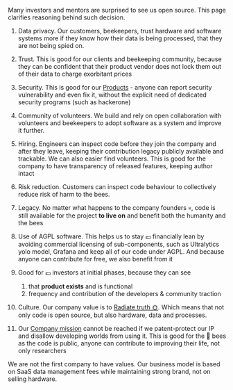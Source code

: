Many investors and mentors are surprised to see us open source. This page clarifies reasoning behind such decision.

1. Data privacy. Our customers, beekeepers, trust hardware and software systems more if they know how their data is being processed, that they are not being spied on.
   
2. Trust. This is good for our clients and beekeeping community, because they can be confident that their product vendor does not lock them out of their data to charge exorbitant prices
   
2. Security. This is good for our [Products](../products/index.md) - anyone can report security vulnerability and even fix it, without the explicit need of dedicated security programs (such as hackerone)
   
3. Community of volunteers. We build and rely on open collaboration with volunteers and beekeepers to adopt software as a system and improve it further.
   
4. Hiring. Engineers can inspect code before they join the company and after they leave, keeping their contribution legacy publicly available and trackable. We can also easier find volunteers. This is good for the company to have transparency of released features, keeping author intact
   
5. Risk reduction. Customers can inspect code behaviour to collectively reduce risk of harm to the bees.
   
6. Legacy. No matter what happens to the company founders 💀, code is still available for the project **to live on** and benefit both the humanity and the bees
   
7. Use of AGPL software. This helps us to stay 💶 financially lean by avoiding commercial licensing of sub-components, such as Ultralytics yolo model, Grafana and keep all of our code under AGPL. And because anyone can contribute for free, we also benefit from it
   
8. Good for 💶 investors at initial phases, because they can see
    1. that **product exists** and is functional
    3. frequency and contribution of the developers & community traction
       
9. Culture. Our company value is to [Radiate truth 🌞](🫀%20Culture%20and%20values/Radiate%20truth%20🌞.md). Which means that not only code is open source, but also hardware, data and processes.
   
10. Our [Company mission](../🌻%20Purpose/Company%20mission.md) cannot be reached if we patent-protect our IP and disallow developing worlds from using it. This is good for the 🐝 bees as the code is public, anyone can contribute to improving their life, not only researchers

We are not the first company to have values. Our business model is based on SaaS data management fees while maintaining strong brand, not on selling hardware.